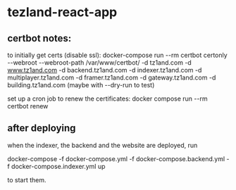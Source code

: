 # tezland-react-app

## certbot notes:
to initially get certs (disable ssl):
docker-compose run --rm  certbot certonly --webroot --webroot-path /var/www/certbot/ -d tz1and.com -d www.tz1and.com -d backend.tz1and.com -d indexer.tz1and.com -d multiplayer.tz1and.com -d framer.tz1and.com -d gateway.tz1and.com -d building.tz1and.com
(maybe with --dry-run to test)

set up a cron job to renew the certificates:
docker compose run --rm certbot renew

## after deploying

when the indexer, the backend and the website are deployed, run

docker-compose -f docker-compose.yml -f docker-compose.backend.yml -f docker-compose.indexer.yml up

to start them.